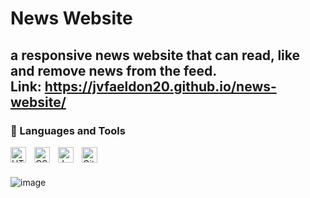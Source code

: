 # News Website
a responsive news website that can read, like and remove news from the feed.  
Link: https://jvfaeldon20.github.io/news-website/
---

### 🧰 Languages and Tools

<img align="left" alt="HTML" width="25px" style="padding-right:10px;" src="https://cdn.jsdelivr.net/gh/devicons/devicon/icons/html5/html5-plain.svg" />
<img align="left" alt="CSS" width="25px" style="padding-right:10px;" src="https://cdn.jsdelivr.net/gh/devicons/devicon/icons/css3/css3-plain.svg" />
<img align="left" alt="JavaScript" width="25px" style="padding-right:10px;" src="https://cdn.jsdelivr.net/gh/devicons/devicon/icons/javascript/javascript-plain.svg" />
<img align="left" alt="Git" width="25px" style="padding-right:10px;" src="https://cdn.jsdelivr.net/gh/devicons/devicon/icons/git/git-original.svg" /><br><br>

![image](https://github.com/jvfaeldon20/news-website/assets/61104555/e383975f-a97c-4da5-ac7c-26fcb1ef0030)

